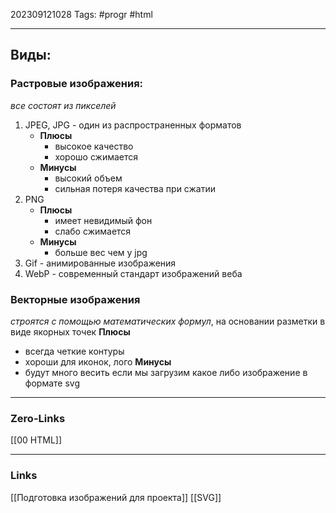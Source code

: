 202309121028
Tags: #progr #html

---
## Виды: 
### Растровые изображения: 
*все состоят из пикселей*
1. JPEG, JPG - один из распространенных форматов
	- **Плюсы**
		- высокое качество
		- хорошо сжимается
	- **Минусы**
		- высокий объем
		- сильная потеря качества при сжатии
 2. PNG 
	 - **Плюсы** 
		 - имеет невидимый фон
		 - слабо сжимается
	- **Минусы**
		- больше вес чем у jpg
3. Gif - анимированные изображения
4. WebP - современный стандарт изображений веба

### Векторные изображения
*строятся с помощью математических формул*, на основании разметки в виде якорных точек
**Плюсы**
- всегда четкие контуры
- хороши для иконок, лого
**Минусы** 
- будут много весить если мы загрузим какое либо изображение в формате svg 

---
### Zero-Links
[[00 HTML]]

---
### Links
[[Подготовка изображений для проекта]]
[[SVG]]